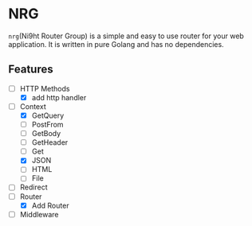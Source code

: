 # NRG
`nrg`(Ni9ht Router Group) is a simple and easy to use router for your web application. It is written in pure Golang and has no dependencies.

## Features
- [ ] HTTP Methods
  - [x] add http handler
- [ ] Context
  - [x] GetQuery
  - [ ] PostFrom
  - [ ] GetBody
  - [ ] GetHeader
  - [ ] Get
  - [x] JSON
  - [ ] HTML
  - [ ] File
- [ ] Redirect
- [ ] Router
  - [x] Add Router
- [ ] Middleware